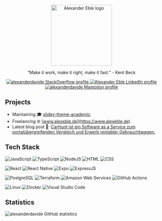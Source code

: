 <p align="center"><a href="https://www.alexeble.de" target="_blank" rel="noreferrer"><img align="center" alt="Alexander Eble logo" src="https://alexeble.mo.cloudinary.net/logo.png" width="200" /></a>
</p>

<p align="center"><q>Make it work, make it right, make it fast.</q> - Kent Beck</p>

<p align="center">
  <a href="https://stackoverflow.com/users/9378384/alexanderdavide">
    <img alt="alexanderdavide StackOverflow profile" src="https://img.shields.io/stackexchange/stackoverflow/r/9378384?label=alexanderdavide&logo=stackoverflow&logoColor=orange&style=for-the-badge&color=blue" />
  </a>
  <a href="https://www.linkedin.com/in/alexander-eble/">
    <img alt="Alexander Eble LinkedIn profile" src="https://img.shields.io/badge/linkedin-%230077B5.svg?style=for-the-badge&logo=linkedin&logoColor=white&color=gray" />
  </a>
  <a href="https://fosstodon.org/@alexanderdavide">
    <img alt="alexanderdavide Mastodon profile" src="https://img.shields.io/badge/-MASTODON-%232B90D9?style=for-the-badge&logo=mastodon&logoColor=white&color=gray" />
  </a>
</p>

## Projects

- Maintaining :mortar_board: [slidev-theme-academic](https://github.com/alexanderdavide/slidev-theme-academic)
- Freelancing :globe_with_meridians: [www.alexeble.de](https://www.alexeble.de)
- Latest blog post :page_facing_up:: [CarHunt ist ein Software as a Service zum portalübergreifenden Vergleich und Erwerb rentabler Gebrauchtwagen.](https://alexeble.de/blog/carhunt/)

## Tech Stack

<p>
  <p>
    <img alt="JavaScript" src="https://img.shields.io/badge/javascript%20-%23323330.svg?&style=for-the-badge&logo=javascript&logoColor=%23F7DF1E" />
    <img alt="TypeScript" src="https://img.shields.io/badge/typescript%20-%23007ACC.svg?&style=for-the-badge&logo=typescript&logoColor=white" />
    <img alt="NodeJS" src="https://img.shields.io/badge/node.js%20-%2343853D.svg?&style=for-the-badge&logo=node.js&logoColor=white" />
    <img alt="HTML" src="https://img.shields.io/badge/html5%20-%23E34F26.svg?&style=for-the-badge&logo=html5&logoColor=white" />
    <img alt="CSS" src="https://img.shields.io/badge/css3%20-%231572B6.svg?&style=for-the-badge&logo=css3&logoColor=white" />
  </p>
  <p>
    <img alt="React" src="https://img.shields.io/badge/react%20-%2320232a.svg?&style=for-the-badge&logo=react&logoColor=%2361DAFB" />
    <img alt="React Native" src="https://img.shields.io/badge/react_native-%2320232a.svg?style=for-the-badge&logo=react&logoColor=%2361DAFB" />
    <img alt="Expo" src="https://img.shields.io/badge/expo-1C1E24?style=for-the-badge&logo=expo&logoColor=#D04A37" />
    <img alt="ExpressJS" src="https://img.shields.io/badge/express.js%20-%23404d59.svg?&style=for-the-badge&logo=express&logoColor=white" />
  </p>
  <p>
    <img alt="PostgreSQL" src="https://img.shields.io/badge/PostgreSQL-%234169E1.svg?&style=for-the-badge&logo=postgresql&logoColor=white" />
    <img alt="Terraform" src="https://img.shields.io/badge/terraform-%235835CC.svg?style=for-the-badge&logo=terraform&logoColor=white" />
    <img alt="Amazon Web Services" src="https://img.shields.io/badge/AWS-%23FF9900.svg?style=for-the-badge&logo=amazon-aws&logoColor=white" />
    <img alt="GitHub Actions" src="https://img.shields.io/badge/github%20actions-%232671E5.svg?style=for-the-badge&logo=githubactions&logoColor=white" />
  </p>
  <p>
   <img alt="Linux" src="https://img.shields.io/badge/Linux-FCC624?style=for-the-badge&logo=linux&logoColor=black" />
   <img alt="Docker" src="https://img.shields.io/badge/docker-%230db7ed.svg?style=for-the-badge&logo=docker&logoColor=white">
   <img alt="Visual Studio Code" src="https://img.shields.io/badge/Visual%20Studio%20Code-0078d7.svg?style=for-the-badge&logo=visual-studio-code&logoColor=white" />
  </p>
</p>

## Statistics

<p>
  <img alt="alexanderdavide GitHub statistics" src="https://github-readme-stats.vercel.app/api?username=alexanderdavide&theme=react&count_private=true&show_icons=true" />
</p>
